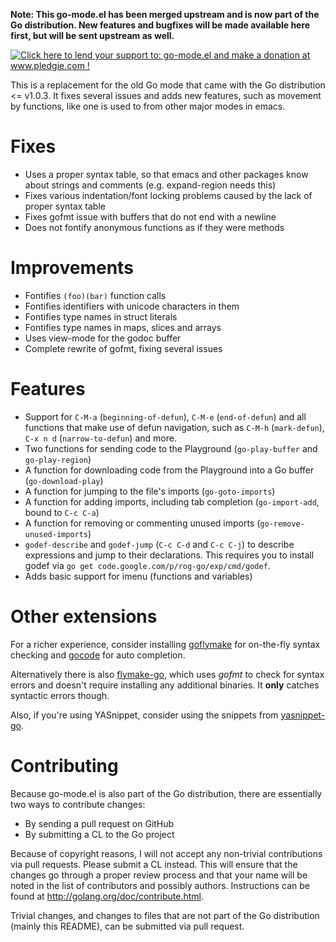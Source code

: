 **Note: This go-mode.el has been merged upstream and is now part of
  the Go distribution. New features and bugfixes will be made
  available here first, but will be sent upstream as well.**

<a href='http://www.pledgie.com/campaigns/21377'><img alt='Click here to lend your support to: go-mode.el and make a donation at www.pledgie.com !' src='http://www.pledgie.com/campaigns/21377.png?skin_name=chrome' border='0' /></a>

This is a replacement for the old Go mode that came with the Go
distribution <= v1.0.3. It fixes several issues and adds new features,
such as movement by functions, like one is used to from other major
modes in emacs.


Fixes
=====
- Uses a proper syntax table, so that emacs and other packages know
  about strings and comments (e.g. expand-region needs this)
- Fixes various indentation/font locking problems caused by the lack
  of proper syntax table
- Fixes gofmt issue with buffers that do not end with a newline
- Does not fontify anonymous functions as if they were methods

Improvements
============
- Fontifies `(foo)(bar)` function calls
- Fontifies identifiers with unicode characters in them
- Fontifies type names in struct literals
- Fontifies type names in maps, slices and arrays
- Uses view-mode for the godoc buffer
- Complete rewrite of gofmt, fixing several issues

Features
========
- Support for `C-M-a` (`beginning-of-defun`), `C-M-e` (`end-of-defun`)
  and all functions that make use of defun navigation, such as `C-M-h`
  (`mark-defun`), `C-x n d` (`narrow-to-defun`) and more.
- Two functions for sending code to the Playground (`go-play-buffer` and `go-play-region`)
- A function for downloading code from the Playground into a Go buffer (`go-download-play`)
- A function for jumping to the file's imports (`go-goto-imports`)
- A function for adding imports, including tab completion (`go-import-add`, bound to `C-c C-a`)
- A function for removing or commenting unused imports (`go-remove-unused-imports`)
- `godef-describe` and `godef-jump` (`C-c C-d` and `C-c C-j`) to
  describe expressions and jump to their declarations. This requires
  you to install godef via `go get
  code.google.com/p/rog-go/exp/cmd/godef`.
- Adds basic support for imenu (functions and variables)

Other extensions
================
For a richer experience, consider installing
[goflymake](https://github.com/dougm/goflymake) for on-the-fly syntax
checking and [gocode](https://github.com/nsf/gocode) for auto
completion.

Alternatively there is also
[flymake-go](http://marmalade-repo.org/packages/flymake-go), which
uses _gofmt_ to check for syntax errors and doesn't require installing
any additional binaries. It **only** catches syntactic errors though.

Also, if you're using YASnippet, consider using the snippets from
[yasnippet-go](https://github.com/dominikh/yasnippet-go).

Contributing
============

Because go-mode.el is also part of the Go distribution, there are
essentially two ways to contribute changes:

- By sending a pull request on GitHub
- By submitting a CL to the Go project

Because of copyright reasons, I will not accept any non-trivial
contributions via pull requests. Please submit a CL instead. This will
ensure that the changes go through a proper review process and that
your name will be noted in the list of contributors and possibly
authors. Instructions can be found at
http://golang.org/doc/contribute.html.

Trivial changes, and changes to files that are not part of the Go
distribution (mainly this README), can be submitted via pull request.
